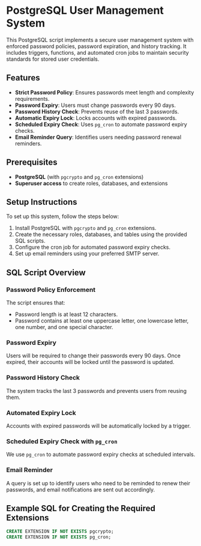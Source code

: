 # PostgreSQL User Management System

This PostgreSQL script implements a secure user management system with enforced password policies, password expiration, and history tracking. It includes triggers, functions, and automated cron jobs to maintain security standards for stored user credentials.

## Features

- **Strict Password Policy**: Ensures passwords meet length and complexity requirements.
- **Password Expiry**: Users must change passwords every 90 days.
- **Password History Check**: Prevents reuse of the last 3 passwords.
- **Automatic Expiry Lock**: Locks accounts with expired passwords.
- **Scheduled Expiry Check**: Uses `pg_cron` to automate password expiry checks.
- **Email Reminder Query**: Identifies users needing password renewal reminders.

## Prerequisites

- **PostgreSQL** (with `pgcrypto` and `pg_cron` extensions)
- **Superuser access** to create roles, databases, and extensions

## Setup Instructions

To set up this system, follow the steps below:

1. Install PostgreSQL with `pgcrypto` and `pg_cron` extensions.
2. Create the necessary roles, databases, and tables using the provided SQL scripts.
3. Configure the cron job for automated password expiry checks.
4. Set up email reminders using your preferred SMTP server.

## SQL Script Overview

### Password Policy Enforcement

The script ensures that:

- Password length is at least 12 characters.
- Password contains at least one uppercase letter, one lowercase letter, one number, and one special character.

### Password Expiry

Users will be required to change their passwords every 90 days. Once expired, their accounts will be locked until the password is updated.

### Password History Check

The system tracks the last 3 passwords and prevents users from reusing them.

### Automated Expiry Lock

Accounts with expired passwords will be automatically locked by a trigger.

### Scheduled Expiry Check with `pg_cron`

We use `pg_cron` to automate password expiry checks at scheduled intervals.

### Email Reminder

A query is set up to identify users who need to be reminded to renew their passwords, and email notifications are sent out accordingly.

## Example SQL for Creating the Required Extensions

```sql
CREATE EXTENSION IF NOT EXISTS pgcrypto;
CREATE EXTENSION IF NOT EXISTS pg_cron;
